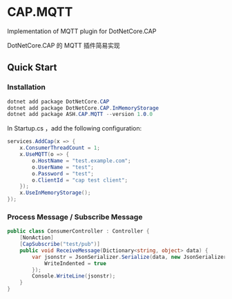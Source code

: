 # CAP.MQTT

Implementation of MQTT plugin for DotNetCore.CAP   
   
DotNetCore.CAP 的 MQTT 插件简易实现   

## Quick Start

### Installation
```csharp
dotnet add package DotNetCore.CAP
dotnet add package DotNetCore.CAP.InMemoryStorage
dotnet add package ASH.CAP.MQTT --version 1.0.0
```

In Startup.cs ，add the following configuration:
```csharp
services.AddCap(x => {
    x.ConsumerThreadCount = 1;
    x.UseMQTT(o => {
        o.HostName = "test.example.com";
        o.UserName = "test";
        o.Password = "test";
        o.ClientId = "cap test client";
    });
    x.UseInMemoryStorage();
});
```

### Process Message / Subscribe Message
```csharp
public class ConsumerController : Controller {
    [NonAction]
    [CapSubscribe("test/pub")]
    public void ReceiveMessage(Dictionary<string, object> data) {
        var jsonstr = JsonSerializer.Serialize(data, new JsonSerializerOptions {
            WriteIndented = true
        });
        Console.WriteLine(jsonstr);
    }
}
```

